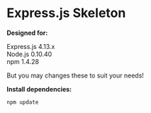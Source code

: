 # Express.js Skeleton

**Designed for:**

Express.js 4.13.x<br />
Node.js 0.10.40<br />
npm 1.4.28

But you may changes these to suit your needs!

**Install dependencies:**

    npm update
